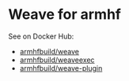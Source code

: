 # Weave for armhf

See on Docker Hub:
  - [armhfbuild/weave](https://hub.docker.com/r/armhfbuild/weave/)
  - [armhfbuild/weaveexec](https://hub.docker.com/r/armhfbuild/weaveexec/)
  - [armhfbuild/weave-plugin](https://hub.docker.com/r/armhfbuild/weave-plugin/)

